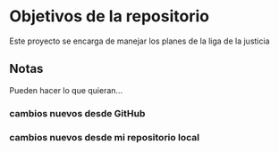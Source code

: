 # Objetivos de la repositorio

Este proyecto se encarga de manejar los planes de la liga de la justicia

## Notas

Pueden hacer lo que quieran...

### cambios nuevos desde GitHub

### cambios nuevos desde mi repositorio local
